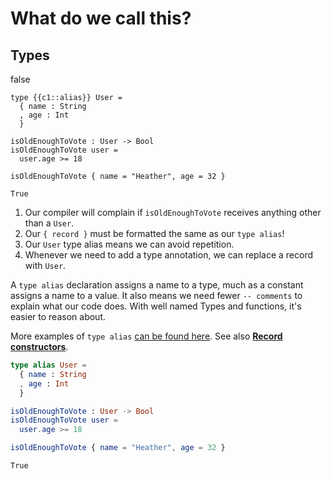 <!-- Front of card ===========================================================

    Missing! Card Data

    - Type:
        A question with a [missing] word;

        - A missing function or expression you have to guess,
        - A missing input or output to remember.

    - Docs:
        http://tinyurl.com/anki-missing-card

    - Key:
        ★ Required
        ☆ Optional (recommended)
        ✎ Optional (notes, markdown)
        ⤷ Field Type

    - Notes:
        View compiled file in your text editor or a Chrome-type browser.
        The `## H2` titles represent Anki text fields, with the contents below.

========================================================================== -->


<!-- -------------------------------------------------------------------------
    ★ Title

    ⤷ `string` (auto wrapped with a `H1` tag)
-------------------------------------------------------------------------- -->
# What do we call this?


<!-- -------------------------------------------------------------------------
    ☆ Subtitle

    ⤷ `string` (auto wrapped with a `H2` tag)
-------------------------------------------------------------------------- -->
## Types


<!-- -------------------------------------------------------------------------
    ☆ Syntax (inline code)

    ⤷ `code string` (auto wrapped with <p><code> tag)
-------------------------------------------------------------------------- -->
false


<!-- -------------------------------------------------------------------------
    ★ Key point (code block or image)

    ⤷ `pre block | image`

      | Requires `markdown` fenced code block;
      | Requires `{{c1::cloze}}` tag(s))

      A markdown fenced code block that will compile to our highlighted
      code with Pandoc. Make sure to add at least one cloze deletion:

        `{{c1::the answer::HINT TEXT}}`

      Here's an example cloze card:

        @ https://codepen.io/testuser-247585903/pen/BabRjvb

      You can add cloze deletion tags to the fenced code block and
      they should work fine in Anki. You can also:

      1. `Toggle HTML Editor ⌘⇧X` (`‹›`) to enable rich text preview
      2. Highlight the text that you'd like to convert to a cloze.
      3. Press the `[...]` or `[...]+` button to add the cloze deletion
-------------------------------------------------------------------------- -->
```terminal
type {{c1::alias}} User =
  { name : String
  , age : Int
  }

isOldEnoughToVote : User -> Bool
isOldEnoughToVote user =
  user.age >= 18

isOldEnoughToVote { name = "Heather", age = 32 }
```
```terminal
True
```


<!-- -------------------------------------------------------------------------
    ★ Key point notes

    ⤷ `rich html`
-------------------------------------------------------------------------- -->
1. Our compiler will complain if `isOldEnoughToVote` receives anything other than a `User`.
2. Our `{ record }` must be formatted the same as our `type alias`!
3. Our `User` type alias means we can avoid repetition.
4. Whenever we need to add a type annotation, we can replace a record with `User`.

A `type alias` declaration assigns a name to a type, much as a constant assigns a name to a value. It also means we need fewer `-- comments` to explain what our code does. With well named Types and functions, it's easier to reason about.


<!-- -------------------------------------------------------------------------
    ✎ Other notes

    ⤷ `rich html`
-------------------------------------------------------------------------- -->
More examples of `type alias` [can be found here](https://guide.elm-lang.org/types/type_aliases). See also **[Record constructors](https://guide.elm-lang.org/types/type_aliases#record-constructors)**.


<!-- -------------------------------------------------------------------------
    ✎ Markdown

    ⤷ `raw text`

      Do not add the compiled HTML to your card, rather, use the raw text
      Markdown fenced code block. This makes for easier editing of a card
      later on.

      Please be careful:

        Warning: remove all `{{c1:cloze}}` cloze deletion tags!

      If you save your card with cloze deletion tags in the `★ Markdown`
      field, Anki will throw an error, and you might not be able to save
      your card.
-------------------------------------------------------------------------- -->
```elm
type alias User =
  { name : String
  , age : Int
  }

isOldEnoughToVote : User -> Bool
isOldEnoughToVote user =
  user.age >= 18

isOldEnoughToVote { name = "Heather", age = 32 }
```
```terminal
True
```
